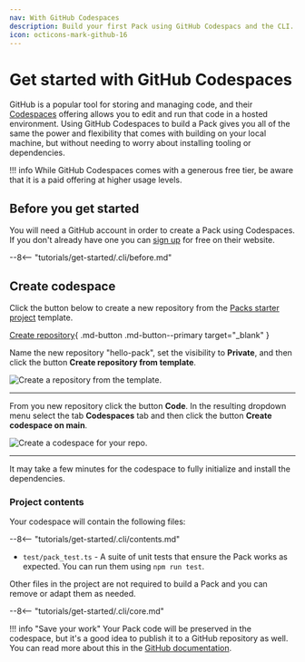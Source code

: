 ```yaml
---
nav: With GitHub Codespaces
description: Build your first Pack using GitHub Codespacs and the CLI.
icon: octicons-mark-github-16
---
```


# Get started with GitHub Codespaces

GitHub is a popular tool for storing and managing code, and their [Codespaces][github_codespaces] offering allows you to edit and run that code in a hosted environment. Using GitHub Codespaces to build a Pack gives you all of the same the power and flexibility that comes with building on your local machine, but without needing to worry about installing tooling or dependencies.

!!! info
    While GitHub Codespaces comes with a generous free tier, be aware that it is a paid offering at higher usage levels.


## Before you get started

You will need a GitHub account in order to create a Pack using Codespaces. If you don't already have one you can [sign up][github_signup] for free on their website.

--8<-- "tutorials/get-started/.cli/before.md"


## Create codespace

<section class="tutorial-row" markdown>
<div markdown>

Click the button below to create a new repository from the [Packs starter project][github_packs_starter] template.

[Create repository][github_use_template]{ .md-button .md-button--primary target="_blank" }

Name the new repository "hello-pack", set the visibility to **Private**, and then click the button **Create repository from template**.

</div>
<div markdown>

<img src="../../../images/tutorial_github_repo.png" srcset="../../../images/tutorial_github_repo_2x.png 2x" class="screenshot" alt="Create a repository from the template.">

</div>
</section>

---

<section class="tutorial-row" markdown>
<div markdown>

From you new repository click the button **Code**. In the resulting dropdown menu select the tab **Codespaces** tab and then click the button **Create codespace on main**.

</div>
<div markdown>

<img src="../../../images/tutorial_github_codespace.png" srcset="../../../images/tutorial_github_codespace_2x.png 2x" class="screenshot" alt="Create a codespace for your repo.">

</div>
</section>

---

It may take a few minutes for the codespace to fully initialize and install the dependencies.


### Project contents

Your codespace will contain the following files:

--8<-- "tutorials/get-started/.cli/contents.md"
- `test/pack_test.ts` - A suite of unit tests that ensure the Pack works as expected. You can run them using `npm run test`.

Other files in the project are not required to build a Pack and you can remove or adapt them as needed.


--8<-- "tutorials/get-started/.cli/core.md"

!!! info "Save your work"
    Your Pack code will be preserved in the codespace, but it's a good idea to publish it to a GitHub repository as well. You can read more about this in the [GitHub documentation][github_codespace_template].


[github_codespaces]: https://github.com/features/codespaces
[github_signup]: https://github.com/signup
[github_new]: https://github.com/new
[github_use_template]: https://github.com/coda/packs-starter/generate
[github_packs_starter]: https://github.com/coda/packs-starter
[rebuild]: ../../images/cli_rebuild.gif
[github_codespace_template]: https://docs.github.com/en/codespaces/developing-in-codespaces/creating-a-codespace-from-a-template#publishing-to-a-repository-on-github
